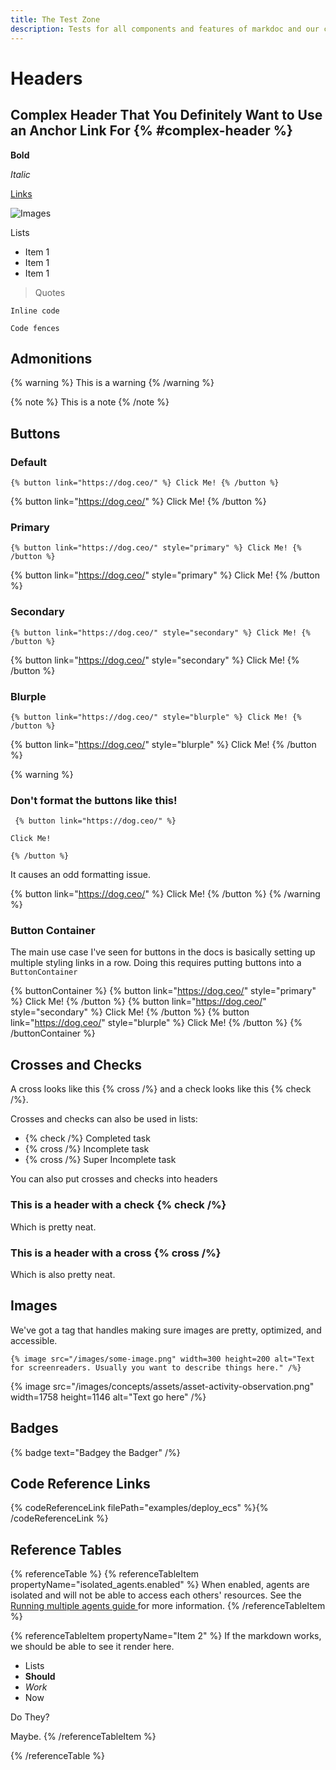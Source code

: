 ```yaml
---
title: The Test Zone
description: Tests for all components and features of markdoc and our custom Markdoc build.
---
```


# Headers

## Complex Header That You Definitely Want to Use an Anchor Link For {% #complex-header %} 

**Bold**

_Italic_

[Links](/docs/nodes)

![Images](/images/concepts/assets/asset-activity-observation.png)

Lists
- Item 1
- Item 1
- Item 1

> Quotes

`Inline code`

```
Code fences
```

## Admonitions

{% warning %} This is a warning {% /warning %}

{% note %} This is a note {% /note %}

## Buttons

### Default

`{% button link="https://dog.ceo/" %} Click Me! {% /button %}`

{% button link="https://dog.ceo/" %} Click Me! {% /button %}

### Primary

`{% button link="https://dog.ceo/" style="primary" %} Click Me! {% /button %}`

{% button link="https://dog.ceo/" style="primary" %} Click Me! {% /button %}

### Secondary

`{% button link="https://dog.ceo/" style="secondary" %} Click Me! {% /button %}`

{% button link="https://dog.ceo/" style="secondary" %} Click Me! {% /button %}

### Blurple

` {% button link="https://dog.ceo/" style="blurple" %} Click Me! {% /button %} `

{% button link="https://dog.ceo/" style="blurple" %} Click Me! {% /button %}


{% warning %}
### Don't format the buttons like this!
` {% button link="https://dog.ceo/" %}`

`Click Me!`

`{% /button %}`

It causes an odd formatting issue.

{% button link="https://dog.ceo/" %} 
Click Me!
{% /button %}
{% /warning %}

### Button Container
The main use case I've seen for buttons in the docs is basically setting up multiple styling links in a row. Doing this requires putting buttons into a `ButtonContainer`

{% buttonContainer %} {% button link="https://dog.ceo/" style="primary" %} Click Me! {% /button %} {% button link="https://dog.ceo/" style="secondary" %} Click Me! {% /button %} {% button link="https://dog.ceo/" style="blurple" %} Click Me! {% /button %} {% /buttonContainer %}

## Crosses and Checks 
A cross looks like this {% cross /%} and a check looks like this {% check /%}.

Crosses and checks can also be used in lists:
- {% check /%} Completed task
- {% cross /%} Incomplete task
- {% cross /%} Super Incomplete task 

You can also put crosses and checks into headers 

### This is a header with a check {% check /%}
Which is pretty neat.

### This is a header with a cross {% cross /%}
Which is also pretty neat.

## Images
We've got a tag that handles making sure images are pretty, optimized, and accessible.

`{% image src="/images/some-image.png" width=300 height=200 alt="Text for screenreaders. Usually you want to describe things here." /%}`

<!-- {% image src="/images/concepts/assets/asset-activity-observation.png" width=300 height=200 alt="Text for screenreaders. Usually you want to describe things here." /%} -->

{% image src="/images/concepts/assets/asset-activity-observation.png" width=1758 height=1146 alt="Text go here" /%}


## Badges

{% badge text="Badgey the Badger" /%}

## Code Reference Links

{% codeReferenceLink filePath="examples/deploy_ecs" %}{% /codeReferenceLink %}

## Reference Tables

{% referenceTable %}
{% referenceTableItem propertyName="isolated_agents.enabled" %}
When enabled, agents are isolated and will not be able to access each
others' resources. See the
<a href="/dagster-plus/deployment/agents/running-multiple-agents#running-multiple-agents-in-different-environments">
Running multiple agents guide
</a>
for more information.
{% /referenceTableItem %}

{% referenceTableItem propertyName="Item 2" %}
If the markdown works, we should be able to see it render here.

- Lists
- **Should**
- *Work*
- Now

Do They?

Maybe.
{% /referenceTableItem %}

{% /referenceTable %}

